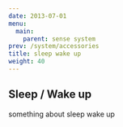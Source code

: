 ```yaml
---
date: 2013-07-01
menu:
  main:
    parent: sense system
prev: /system/accessories
title: sleep wake up
weight: 40
---
```


## Sleep / Wake up

something about sleep wake up